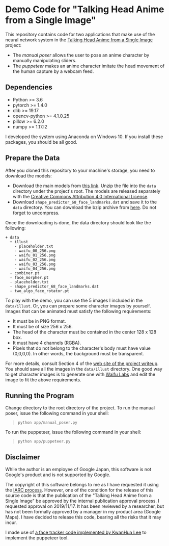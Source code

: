 # Demo Code for "Talking Head Anime from a Single Image"  
  
This repository contains code for two applications that make use of the neural network system in the [Talking Head Anime from a Single Image](http://pkhungurn.github.io/talking-head-anime/) project:  
  
* The *manual poser* allows the user to pose an anime character by manually manipulating sliders.
* The *puppeteer* makes an anime character imitate the head movement of the human capture by a webcam feed.

## Dependencies

* Python >= 3.6
* pytorch >= 1.4.0
* dlib >= 19.17
* opencv-python >= 4.1.0.25
* pillow >= 6.2.0
* numpy >= 1.17.l2

I developed the system using Anaconda on Windows 10. If you install these packages, you should be all good.

## Prepare the Data

After you cloned this repository to your machine's storage, you need to download the models: 

* Download the main models from [this link](https://drive.google.com/open?id=1ajHViqyLDKFKfBtGPE5cbSGcMNa8rz8k). Unzip the file into the `data` directory under the project's root. The models are released separately with the [Creative Commons Attribution 4.0 International License](https://creativecommons.org/licenses/by/4.0/legalcode).
* Download `shape_predictor_68_face_landmarks.dat` and save it to the `data` directory. You can download the bzip archive from [here](https://github.com/davisking/dlib-models). Do not forget to uncompress.

Once the downloading is done, the data directory should look like the following:

```
+ data
  + illust
    - placeholder.txt
    - waifu_00_256.png
    - waifu_01_256.png
    - waifu_02_256.png
    - waifu_03_256.png
    - waifu_04_256.png
  - combiner.pt
  - face_morpher.pt
  - placeholder.txt
  - shape_predictor_68_face_landmarks.dat
  - two_algo_face_rotator.pt
```

To play with the demo, you can use the 5 images I included in the `data/illust`. Or, you can prepare some character images by yourself. Images that can be animated must satisfy the following requirements:
* It must be in PNG format.
* It must be of size 256 x 256.
* The head of the character must be contained in the center 128 x 128 box.
* It must have 4 channels (RGBA).
* Pixels that do not belong to the character's body must have value (0,0,0,0). In other words, the background must be transparent.

For more details, consult Section 4 of the [web site of the project writeup](https://pkhungurn.github.io/talking-head-anime/). You should save all the images in the `data/illust` directory. One good way to get character images is to generate one with [Waifu Labs](https://waifulabs.com/) and edit the image to fit the above requirements.

## Running the Program

Change directory to the root directory of the project. To run the manual poser, issue the following command in your shell:

> `python app/manual_poser.py`

To run the puppeteer, issue the following command in your shell:

> `python app/puppeteer.py`

## Disclaimer

While the author is an employee of Google Japan, this software is not Google's product and is not supported by Google.

The copyright of this software belongs to me as I have requested it using the <a href="https://opensource.google/docs/iarc/">IARC process</a>. However, one of the condition for the release of this source code is that the publication of the "Talking Head Anime from a Single Image" be approved by the internal publication approval process. I requested approval on 2019/11/17. It has been reviewed by a researcher, but has not been formally approved by a manager in my product area (Google Maps). I have decided to release this code, bearing all the risks that it may incur.

I made use of [a face tracker code implemented by KwanHua Lee](https://github.com/lincolnhard/head-pose-estimation) to implement the puppeteer tool.